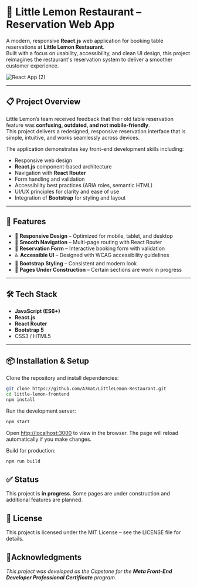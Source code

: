 # 🍋 Little Lemon Restaurant – Reservation Web App

A modern, responsive **React.js** web application for booking table reservations at **Little Lemon Restaurant**.  
Built with a focus on usability, accessibility, and clean UI design, this project reimagines the restaurant's reservation system to deliver a smoother customer experience.

<!-- 🔗 **Live Demo:** [View on GitHub Pages](https://a7mat.github.io/Little-Lemon-Restaurant/) -->

![React App (2)](https://github.com/user-attachments/assets/8550214e-f77f-4216-89f1-42dcb1b52215)

---

## 📋 Project Overview

Little Lemon’s team received feedback that their old table reservation feature was **confusing, outdated, and not mobile-friendly**.  
This project delivers a redesigned, responsive reservation interface that is simple, intuitive, and works seamlessly across devices.

The application demonstrates key front-end development skills including:

- Responsive web design
- **React.js** component-based architecture
- Navigation with **React Router**
- Form handling and validation
- Accessibility best practices (ARIA roles, semantic HTML)
- UI/UX principles for clarity and ease of use
- Integration of **Bootstrap** for styling and layout

---

## 🚀 Features

- 📱 **Responsive Design** – Optimized for mobile, tablet, and desktop
- 🧭 **Smooth Navigation** – Multi-page routing with React Router
- 📝 **Reservation Form** – Interactive booking form with validation
- ♿ **Accessible UI** – Designed with WCAG accessibility guidelines
- 🎨 **Bootstrap Styling** – Consistent and modern look
- 🚧 **Pages Under Construction** – Certain sections are work in progress

---

## 🛠 Tech Stack

- **JavaScript (ES6+)**
- **React.js**
- **React Router**
- **Bootstrap 5**
- CSS3 / HTML5

---

## 📦 Installation & Setup

Clone the repository and install dependencies:

```bash
git clone https://github.com/A7mat/LittleLemon-Restaurant.git
cd little-lemon-frontend
npm install
```

Run the development server:
```bash
npm start
```

Open [http://localhost:3000](http://localhost:3000) to view in the browser.
The page will reload automatically if you make changes.

Build for production:
```bash
npm run build
```

## ✅ Status

This project is **in progress**. Some pages are under construction and additional features are planned.

## 📄 License
This project is licensed under the MIT License – see the LICENSE file for details.

## 📌Acknowledgments

_This project was developed as the Capstone for the **Meta Front-End Developer Professional Certificate** program._
